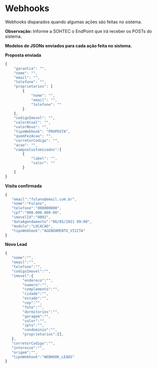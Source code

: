# Webhooks
Webhooks disparados quando algumas ações são feitas no sistema.

**Observação:** Informe a SOHTEC o EndPoint que irá receber os POSTs do sistema.

**Modelos de JSONs enviados para cada ação feita no sistema.**

**Proposta enviada**
```javascript {.line-numbers}
{
    "garantia": "",
    "nome": "",
    "email": "",
    "telefone": "",
    "proprietarios": [
        {
            "nome": "",
            "email": "",
            "telefone": ""
        }
    ],
    "codigoImovel": "",
    "valorAtual": "",
    "valorNovo": "",
    "tipoWebhook": "PROPOSTA",
    "quemFezAcao": "",
    "corretorCodigo": "",
    "acao": "",
    "camposCustomizados":[
        {
            "label": "",
            "valor": ""            
        }
    ]
}
```

**Visita confirmada**
```javascript {.line-numbers}
{
   "email":"fulano@email.com.br",
   "nome":"Fulano",
   "telefone":"000000000",
   "cpf":"000.000.000-00",  
   "imovelId":"0002",
   "dataAgendamento":"06/05/2021 09:00",
   "modulo":"LOCACAO",
   "tipoWebhook":"AGENDAMENTO_VISITA"
}
```

**Novo Lead**
```javascript {.line-numbers}
{
   "nome":"",
   "email":"",
   "telefone":"",
   "codigoImovel":"",
   "imovel":{
        "endereco":"",
        "numero":"",
        "complemento":"",
        "cidade":"",
        "estado":"",
        "cep":"",
        "foto":"",
        "dormitorios":"",
        "garagem":"",
        "valor":"",
        "iptu":"",
        "condominio":"",
        "proprietarios":[],       
   },
   "corretorCodigo":"",
   "interesse":"", 
   "origem":"",
   "tipoWebhook":"WEBHOOK_LEADS"
}
```

